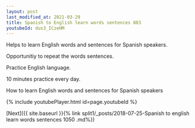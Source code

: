 ```yaml
---
layout: post
last_modified_at: 2021-03-29
title: Spanish to English learn words sentences 883 
youtubeId: dus3_ICzeHM
---
```

 
 
Helps to learn English words and sentences for Spanish speakers.

Opportunitiy to repeat the words sentences. 

Practice English language. 
 
10 minutes practice every day. 
 
How to learn English words and sentences for Spanish speakers 
 
{% include youtubePlayer.html id=page.youtubeId %}
 
 
[Next]({{ site.baseurl }}{% link  split1/_posts/2018-07-25-Spanish to english learn words sentences 1050 .md%})
 
